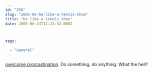 ```yaml
---
id: "256"
slug: "2005-06-be-like-a-tennis-shoe"
title: "be like a tennis shoe"
date: 2005-06-24T11:23:52.000Z



tags:

  - "General"
---
```

<div class="sqs-html-content">
  <p><a href="http://departments.bloomu.edu/english/111/pullmethod.htm">overcome procrastination</a>.  Do something, do anything.  What the hell?</p>
</div>
